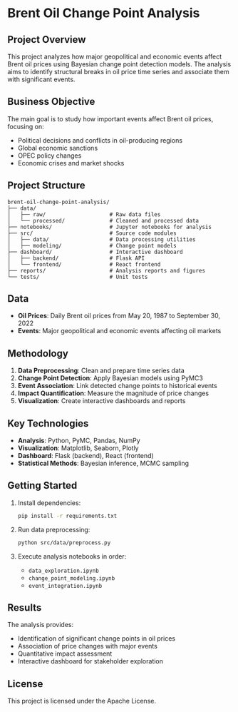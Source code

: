 # Brent Oil Change Point Analysis

## Project Overview

This project analyzes how major geopolitical and economic events affect Brent oil prices using Bayesian change point detection models. The analysis aims to identify structural breaks in oil price time series and associate them with significant events.

## Business Objective

The main goal is to study how important events affect Brent oil prices, focusing on:
- Political decisions and conflicts in oil-producing regions
- Global economic sanctions
- OPEC policy changes
- Economic crises and market shocks

## Project Structure

```
brent-oil-change-point-analysis/
├── data/
│   ├── raw/                    # Raw data files
│   └── processed/              # Cleaned and processed data
├── notebooks/                  # Jupyter notebooks for analysis
├── src/                        # Source code modules
│   ├── data/                   # Data processing utilities
│   ├── modeling/               # Change point models
├── dashboard/                  # Interactive dashboard
│   ├── backend/                # Flask API
│   └── frontend/               # React frontend
├── reports/                    # Analysis reports and figures
└── tests/                      # Unit tests
```

## Data

- **Oil Prices**: Daily Brent oil prices from May 20, 1987 to September 30, 2022
- **Events**: Major geopolitical and economic events affecting oil markets

## Methodology

1. **Data Preprocessing**: Clean and prepare time series data
2. **Change Point Detection**: Apply Bayesian models using PyMC3
3. **Event Association**: Link detected change points to historical events
4. **Impact Quantification**: Measure the magnitude of price changes
5. **Visualization**: Create interactive dashboards and reports

## Key Technologies

- **Analysis**: Python, PyMC, Pandas, NumPy
- **Visualization**: Matplotlib, Seaborn, Plotly
- **Dashboard**: Flask (backend), React (frontend)
- **Statistical Methods**: Bayesian inference, MCMC sampling

## Getting Started

1. Install dependencies:
   ```bash
   pip install -r requirements.txt
   ```

2. Run data preprocessing:
   ```bash
   python src/data/preprocess.py
   ```

3. Execute analysis notebooks in order:
   - `data_exploration.ipynb`
   - `change_point_modeling.ipynb`
   - `event_integration.ipynb`

## Results

The analysis provides:
- Identification of significant change points in oil prices
- Association of price changes with major events
- Quantitative impact assessment
- Interactive dashboard for stakeholder exploration

## License

This project is licensed under the Apache License.

